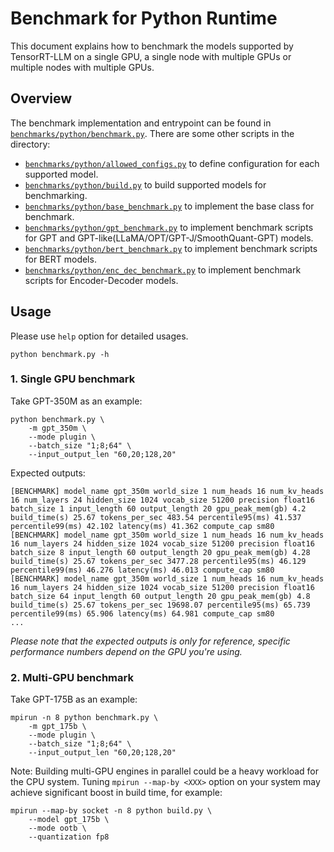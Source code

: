 # Benchmark for Python Runtime

This document explains how to benchmark the models supported by TensorRT-LLM on a single GPU, a single node with
multiple GPUs or multiple nodes with multiple GPUs.

## Overview

The benchmark implementation and entrypoint can be found in [`benchmarks/python/benchmark.py`](./benchmark.py). There are some other scripts in the directory:

* [`benchmarks/python/allowed_configs.py`](./allowed_configs.py) to define configuration for each supported model.
* [`benchmarks/python/build.py`](./build.py) to build supported models for benchmarking.
* [`benchmarks/python/base_benchmark.py`](./base_benchmark.py) to implement the base class for benchmark.
* [`benchmarks/python/gpt_benchmark.py`](./gpt_benchmark.py) to implement benchmark scripts for GPT and GPT-like(LLaMA/OPT/GPT-J/SmoothQuant-GPT) models.
* [`benchmarks/python/bert_benchmark.py`](./bert_benchmark.py) to implement benchmark scripts for BERT models.
* [`benchmarks/python/enc_dec_benchmark.py`](./enc_dec_benchmark.py) to implement benchmark scripts for Encoder-Decoder models.

## Usage

Please use `help` option for detailed usages.
```
python benchmark.py -h
```

### 1. Single GPU benchmark
Take GPT-350M as an example:
```
python benchmark.py \
    -m gpt_350m \
    --mode plugin \
    --batch_size "1;8;64" \
    --input_output_len "60,20;128,20"
```
Expected outputs:
```
[BENCHMARK] model_name gpt_350m world_size 1 num_heads 16 num_kv_heads 16 num_layers 24 hidden_size 1024 vocab_size 51200 precision float16 batch_size 1 input_length 60 output_length 20 gpu_peak_mem(gb) 4.2 build_time(s) 25.67 tokens_per_sec 483.54 percentile95(ms) 41.537 percentile99(ms) 42.102 latency(ms) 41.362 compute_cap sm80
[BENCHMARK] model_name gpt_350m world_size 1 num_heads 16 num_kv_heads 16 num_layers 24 hidden_size 1024 vocab_size 51200 precision float16 batch_size 8 input_length 60 output_length 20 gpu_peak_mem(gb) 4.28 build_time(s) 25.67 tokens_per_sec 3477.28 percentile95(ms) 46.129 percentile99(ms) 46.276 latency(ms) 46.013 compute_cap sm80
[BENCHMARK] model_name gpt_350m world_size 1 num_heads 16 num_kv_heads 16 num_layers 24 hidden_size 1024 vocab_size 51200 precision float16 batch_size 64 input_length 60 output_length 20 gpu_peak_mem(gb) 4.8 build_time(s) 25.67 tokens_per_sec 19698.07 percentile95(ms) 65.739 percentile99(ms) 65.906 latency(ms) 64.981 compute_cap sm80
...
```
*Please note that the expected outputs is only for reference, specific performance numbers depend on the GPU you're using.*

### 2. Multi-GPU benchmark
Take GPT-175B as an example:
```
mpirun -n 8 python benchmark.py \
    -m gpt_175b \
    --mode plugin \
    --batch_size "1;8;64" \
    --input_output_len "60,20;128,20"
```

Note: Building multi-GPU engines in parallel could be a heavy workload for the CPU system. Tuning `mpirun --map-by <XXX>` option on your system may achieve significant boost in build time, for example:
```
mpirun --map-by socket -n 8 python build.py \
    --model gpt_175b \
    --mode ootb \
    --quantization fp8
```
